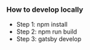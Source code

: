 ### How to develop locally 
- Step 1: npm install
- Step 2: npm run build
- Step 3: gatsby develop


